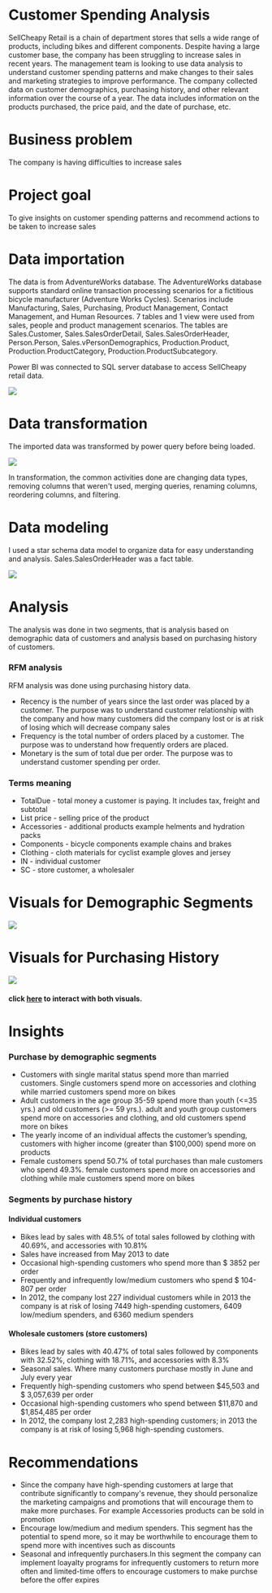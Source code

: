 # Customer Spending Analysis
SellCheapy Retail is a chain of department stores that sells a wide range of products, including bikes and different components. Despite having a large customer base, the company has been struggling to increase sales in recent years. The management team is looking to use data analysis to understand customer spending patterns and make changes to their sales and marketing strategies to improve performance. The company collected data on customer demographics, purchasing history, and other relevant information over the course of a year. The data includes information on the products purchased, the price paid, and the date of purchase, etc.

# Business problem
The company is having difficulties to increase sales

# Project goal
To give insights on customer spending patterns and recommend actions to be taken to increase sales

# Data importation
The data is from AdventureWorks database. The AdventureWorks database supports standard online transaction processing scenarios for a fictitious bicycle manufacturer (Adventure Works Cycles). Scenarios include Manufacturing, Sales, Purchasing, Product Management, Contact Management, and Human Resources. 7 tables and 1 view were used from sales, people and product management scenarios. The tables are Sales.Customer, Sales.SalesOrderDetail, Sales.SalesOrderHeader, Person.Person, Sales.vPersonDemographics, Production.Product, Production.ProductCategory, Production.ProductSubcategory. 

Power BI was connected to SQL server database to access SellCheapy retail data.

![](importation.jpg)

# Data transformation
The imported data was transformed by power query before being loaded. 

![](transform.jpg)

In transformation, the common activities done are changing data types, removing columns that weren't used, merging queries, renaming columns, reordering columns, and filtering. 

# Data modeling
I used a star schema data model to organize data for easy understanding and analysis. Sales.SalesOrderHeader was a fact table.

![](Modelling.jpg)

# Analysis
The analysis was done in two segments, that is analysis based on demographic data of customers and analysis based on purchasing history of customers. 

### RFM analysis
RFM analysis was done using purchasing history data.
* Recency is the number of years since the last order was placed by a customer. The purpose was to understand customer relationship with the company and how many customers did the company lost or is at risk of losing which will decrease company sales
* Frequency is the total number of orders placed by a customer. The purpose was to understand how frequently orders are placed.
* Monetary is the sum of total due per order. The purpose was to understand customer spending per order. 

### Terms meaning
* TotalDue - total money a customer is paying. It includes tax, freight and subtotal
* List price - selling price of the product
* Accessories - additional products example helments and hydration packs 
* Components - bicycle components example chains and brakes
* Clothing - cloth materials for cyclist example gloves and jersey
* IN - individual customer
* SC - store customer, a wholesaler

# Visuals for Demographic Segments

![](demographic.jpg)

# Visuals for Purchasing History

![](purchase_history.jpg)

#### click [here](https://app.powerbi.com/view?r=eyJrIjoiMDE3NDcyMTEtM2Y5NC00OTkwLWFiMzgtYjBiNjdiMTMzZjlmIiwidCI6Ijc5M2EyYzE5LTY4N2ItNGJmOS05ZTBlLWJkOTU3YmE3ZDgxMyJ9) to interact with both visuals.

# Insights
### Purchase by demographic segments
* Customers with single marital status spend more than married customers. Single customers spend more on accessories and clothing while married customers spend more on bikes
* Adult customers in the age group 35-59 spend more than youth (<=35 yrs.) and old customers (>= 59 yrs.). adult and youth group customers spend more on accessories and clothing, and old customers spend more on bikes
* The yearly income of an individual affects the customer’s spending, customers with higher income (greater than $100,000) spend more on products
* Female customers spend 50.7% of total purchases than male customers who spend 49.3%. female customers spend more on accessories and clothing while male customers spend more on bikes

### Segments by purchase history
#### Individual customers
* Bikes lead by sales with 48.5% of total sales followed by clothing with 40.69%, and accessories with 10.81%
* Sales have increased from May 2013 to date
* Occasional high-spending customers who spend more than $ 3852 per order
* Frequently and infrequently low/medium customers who spend $ 104-807 per order
* In 2012, the company lost 227 individual customers while in 2013 the company is at risk of losing 7449 high-spending customers, 6409 low/medium spenders, and 6360 medium spenders 

#### Wholesale customers (store customers)
* Bikes lead by sales with 40.47% of total sales followed by components with 32.52%, clothing with 18.71%, and accessories with 8.3%
* Seasonal sales. Where many customers purchase mostly in June and July every year
* Frequently high-spending customers who spend between $45,503 and $ 3,057,639 per order
* Occasional high-spending customers who spend between $11,870 and $1,854,485 per order
* In 2012, the company lost 2,283 high-spending customers; in 2013 the company is at risk of losing 5,968 high-spending customers.

# Recommendations
* Since the company have high-spending customers at large that contribute significantly to company's revenue, they should personalize the marketing campaigns and promotions that will encourage them to make more purchases. For example Accessories products can be sold in promotion
* Encourage low/medium and medium spenders. This segment has the potential to spend more, so it may be worthwhile to encourage them to spend more with incentives such as discounts 
* Seasonal and infrequently purchasers.In this segment the company can implement loayalty programs for infrequently customers to return more often and limited-time offers to encourage customers to make purchse before the offer expires


